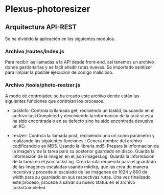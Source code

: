 # Plexus-photoresizer

## Arquitectura API-REST

Se ha dividido la aplicación en los siguientes modulos.

### Archivo /routes/index.js
Para recibir las llamadas a la API desde front-end, así tenemos un archivo donde gestionarlas y es facil añadir rutas nuevas. Se importado sanitizer para limpiar la posible ejecucion de codigo malicioso.

### Archivo /tools/photo-resizer.js
A modo de controlador, se ha creado este archivo donde están las siguientes funciones que controlan los procesos. 

- taskInfo: Controla la llamada get, recibiendo un taskId, buscando en el archivo taskCompleted y devolviendo la informacion de la task si esta ha sido encontrada o en su defecto sino ha sido encontrada devuelve un KO.

- resizer: Controla la llamada post, recibiendo una url como parámetro y realizando las siguientes funciones :
 Genera nombre del archivo codificandolo en MD5. Usando la librería md5.
 Prepara la informacion de la imagen y de la tarea para su posterior guardado en disco.
 Guarda la informacion de la imagen en el json imagesLog.
 Guarda la informacion de la tarea en el json tasksLog.
 Crea la ruta requerida para el guardado de las imagenes escaladas usando mkdirp, que las crea de manera recursiva y procede al escalado de  las imágenes en 1024 y 800 de width para su guardado en sus respectivas rutas.
 Una vez finalizado este proceso, procede a salvar su nuevo status en el archivo tasksCompleted.
 
 






